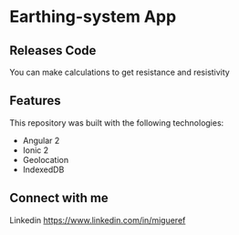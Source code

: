 Earthing-system App
=====================

## Releases Code

You can make calculations to get resistance and resistivity

## Features

This repository was built with the following technologies:

  - Angular 2
  - Ionic 2
  - Geolocation
  - IndexedDB

## Connect with me

Linkedin https://www.linkedin.com/in/migueref
